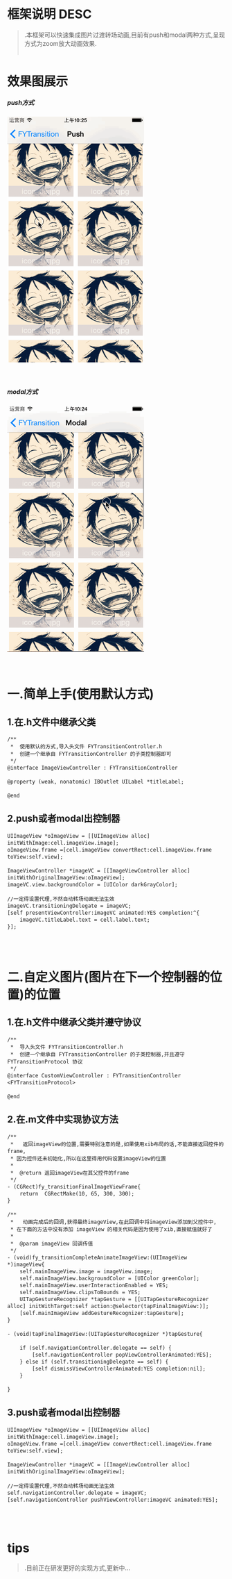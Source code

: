<br /> <br />

框架说明 DESC
===============
>.本框架可以快速集成图片过渡转场动画,目前有push和modal两种方式,呈现方式为zoom放大动画效果.<br /><br />

效果图展示
===============


##### push方式
![image](./FYTransitionExample/gif/push.gif)<br /><br /><br />

##### modal方式
![image](./FYTransitionExample/gif/modal.gif)<br /><br /><br />


一.简单上手(使用默认方式)
===============

1.在.h文件中继承父类
--------------------------
    /**
     *  使用默认的方式,导入头文件 FYTransitionController.h
     *  创建一个继承自 FYTransitionController 的子类控制器即可
     */
    @interface ImageViewController : FYTransitionController 

    @property (weak, nonatomic) IBOutlet UILabel *titleLabel;

    @end

2.push或者modal出控制器
--------------------------

    UIImageView *oImageView = [[UIImageView alloc] initWithImage:cell.imageView.image];
    oImageView.frame =[cell.imageView convertRect:cell.imageView.frame toView:self.view];

    ImageViewController *imageVC = [[ImageViewController alloc] initWithOriginalImageView:oImageView];
    imageVC.view.backgroundColor = [UIColor darkGrayColor];

    //一定得设置代理,不然自动转场动画无法生效
    imageVC.transitioningDelegate = imageVC;
    [self presentViewController:imageVC animated:YES completion:^{
        imageVC.titleLabel.text = cell.label.text;
    }];

<br /> <br />

二.自定义图片(图片在下一个控制器的位置)的位置
===================================

1.在.h文件中继承父类并遵守协议
--------------------------
    /**
     *  导入头文件 FYTransitionController.h
     *  创建一个继承自 FYTransitionController 的子类控制器,并且遵守 FYTransitionProtocol 协议
     */
    @interface CustomViewController : FYTransitionController <FYTransitionProtocol>

    @end

2.在.m文件中实现协议方法
--------------------------
    /**
     *   返回imageView的位置,需要特别注意的是,如果使用xib布局的话,不能直接返回控件的frame,
     * 因为控件还未初始化,所以在这里得用代码设置imageView的位置
     *
     *  @return 返回imageView在其父控件的frame
     */
    - (CGRect)fy_transitionFinalImageViewFrame{
        return  CGRectMake(10, 65, 300, 300);
    }

    /**
     *   动画完成后的回调,获得最终imageView,在此回调中将imageView添加到父控件中,
     * 在下面的方法中没有添加 imageView 的相关代码是因为使用了xib,直接赋值就好了
     *
     *  @param imageView 回调传值
     */
    - (void)fy_transitionCompleteAnimateImageView:(UIImageView *)imageView{
        self.mainImageView.image = imageView.image;
        self.mainImageView.backgroundColor = [UIColor greenColor];
        self.mainImageView.userInteractionEnabled = YES;
        self.mainImageView.clipsToBounds = YES;
        UITapGestureRecognizer *tapGesture = [[UITapGestureRecognizer alloc] initWithTarget:self action:@selector(tapFinalImageView:)];
        [self.mainImageView addGestureRecognizer:tapGesture];
    }

    - (void)tapFinalImageView:(UITapGestureRecognizer *)tapGesture{

        if (self.navigationController.delegate == self) {
            [self.navigationController popViewControllerAnimated:YES];
        } else if (self.transitioningDelegate == self) {
            [self dismissViewControllerAnimated:YES completion:nil];
        }

    }

3.push或者modal出控制器
--------------------------

    UIImageView *oImageView = [[UIImageView alloc] initWithImage:cell.imageView.image];
    oImageView.frame =[cell.imageView convertRect:cell.imageView.frame toView:self.view];

    ImageViewController *imageVC = [[ImageViewController alloc] initWithOriginalImageView:oImageView];
    
    //一定得设置代理,不然自动转场动画无法生效
    self.navigationController.delegate = imageVC;
    [self.navigationController pushViewController:imageVC animated:YES];


<br /><br />

tips
===============
>.目前正在研发更好的实现方式,更新中...



<br /><br />



